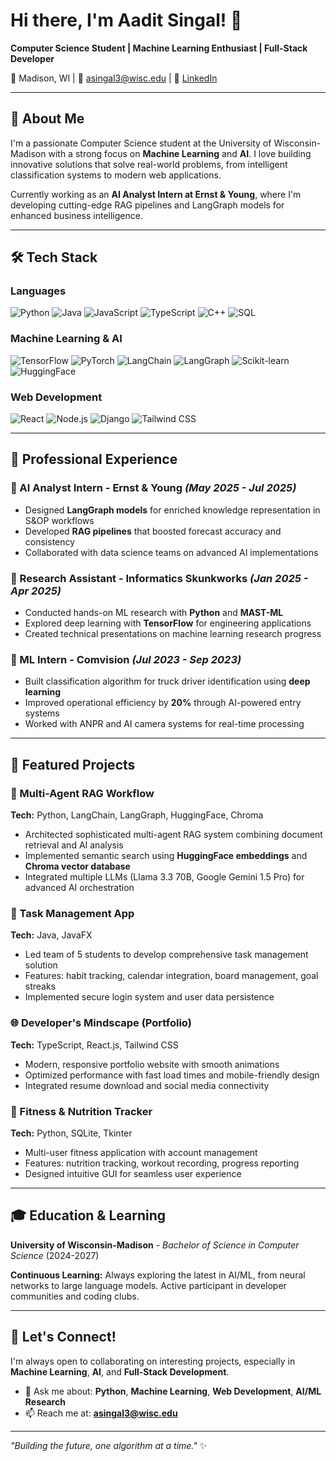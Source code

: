 # Hi there, I'm Aadit Singal! 👋

**Computer Science Student | Machine Learning Enthusiast | Full-Stack Developer**

📍 Madison, WI | 📧 asingal3@wisc.edu | 💼 [LinkedIn]([https://linkedin.com/in/aadit-singal](https://www.linkedin.com/in/aadit-singal-416693248/))

---

## 🚀 About Me

I'm a passionate Computer Science student at the University of Wisconsin-Madison with a strong focus on **Machine Learning** and **AI**. I love building innovative solutions that solve real-world problems, from intelligent classification systems to modern web applications.

Currently working as an **AI Analyst Intern at Ernst & Young**, where I'm developing cutting-edge RAG pipelines and LangGraph models for enhanced business intelligence.

---

## 🛠️ Tech Stack

### Languages
![Python](https://img.shields.io/badge/-Python-3776AB?style=flat-square&logo=python&logoColor=white)
![Java](https://img.shields.io/badge/-Java-007396?style=flat-square&logo=java&logoColor=white)
![JavaScript](https://img.shields.io/badge/-JavaScript-F7DF1E?style=flat-square&logo=javascript&logoColor=black)
![TypeScript](https://img.shields.io/badge/-TypeScript-3178C6?style=flat-square&logo=typescript&logoColor=white)
![C++](https://img.shields.io/badge/-C++-00599C?style=flat-square&logo=c%2B%2B&logoColor=white)
![SQL](https://img.shields.io/badge/-SQL-4479A1?style=flat-square&logo=postgresql&logoColor=white)

### Machine Learning & AI
![TensorFlow](https://img.shields.io/badge/-TensorFlow-FF6F00?style=flat-square&logo=tensorflow&logoColor=white)
![PyTorch](https://img.shields.io/badge/-PyTorch-EE4C2C?style=flat-square&logo=pytorch&logoColor=white)
![LangChain](https://img.shields.io/badge/-LangChain-1C3C3C?style=flat-square&logo=langchain&logoColor=white)
![LangGraph](https://img.shields.io/badge/-LangGraph-1C3C3C?style=flat-square&logo=langchain&logoColor=white)
![Scikit-learn](https://img.shields.io/badge/-Scikit--learn-F7931E?style=flat-square&logo=scikit-learn&logoColor=white)
![HuggingFace](https://img.shields.io/badge/-HuggingFace-FFD21E?style=flat-square&logo=huggingface&logoColor=black)

### Web Development
![React](https://img.shields.io/badge/-React-61DAFB?style=flat-square&logo=react&logoColor=black)
![Node.js](https://img.shields.io/badge/-Node.js-339933?style=flat-square&logo=node.js&logoColor=white)
![Django](https://img.shields.io/badge/-Django-092E20?style=flat-square&logo=django&logoColor=white)
![Tailwind CSS](https://img.shields.io/badge/-Tailwind%20CSS-38B2AC?style=flat-square&logo=tailwind-css&logoColor=white)

---

## 💼 Professional Experience

### 🔬 AI Analyst Intern - Ernst & Young *(May 2025 - Jul 2025)*
- Designed **LangGraph models** for enriched knowledge representation in S&OP workflows
- Developed **RAG pipelines** that boosted forecast accuracy and consistency
- Collaborated with data science teams on advanced AI implementations

### 🤖 Research Assistant - Informatics Skunkworks *(Jan 2025 - Apr 2025)*
- Conducted hands-on ML research with **Python** and **MAST-ML**
- Explored deep learning with **TensorFlow** for engineering applications
- Created technical presentations on machine learning research progress

### 🚛 ML Intern - Comvision *(Jul 2023 - Sep 2023)*
- Built classification algorithm for truck driver identification using **deep learning**
- Improved operational efficiency by **20%** through AI-powered entry systems
- Worked with ANPR and AI camera systems for real-time processing

---

## 🎯 Featured Projects

### 🧠 Multi-Agent RAG Workflow
**Tech:** Python, LangChain, LangGraph, HuggingFace, Chroma
- Architected sophisticated multi-agent RAG system combining document retrieval and AI analysis
- Implemented semantic search using **HuggingFace embeddings** and **Chroma vector database**
- Integrated multiple LLMs (Llama 3.3 70B, Google Gemini 1.5 Pro) for advanced AI orchestration

### 📱 Task Management App
**Tech:** Java, JavaFX
- Led team of 5 students to develop comprehensive task management solution
- Features: habit tracking, calendar integration, board management, goal streaks
- Implemented secure login system and user data persistence

### 🌐 Developer's Mindscape (Portfolio)
**Tech:** TypeScript, React.js, Tailwind CSS
- Modern, responsive portfolio website with smooth animations
- Optimized performance with fast load times and mobile-friendly design
- Integrated resume download and social media connectivity

### 💪 Fitness & Nutrition Tracker
**Tech:** Python, SQLite, Tkinter
- Multi-user fitness application with account management
- Features: nutrition tracking, workout recording, progress reporting
- Designed intuitive GUI for seamless user experience

---

## 🎓 Education & Learning

**University of Wisconsin-Madison** - *Bachelor of Science in Computer Science* (2024-2027)

**Continuous Learning:** Always exploring the latest in AI/ML, from neural networks to large language models. Active participant in developer communities and coding clubs.

---

## 🤝 Let's Connect!

I'm always open to collaborating on interesting projects, especially in **Machine Learning**, **AI**, and **Full-Stack Development**. 

- 💬 Ask me about: **Python**, **Machine Learning**, **Web Development**, **AI/ML Research**
- 📫 Reach me at: **asingal3@wisc.edu**

---

*"Building the future, one algorithm at a time."* ✨
